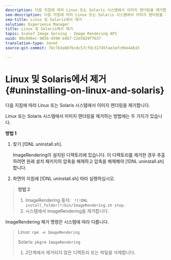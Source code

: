 ```yaml
---
description: 다음 지침에 따라 Linux 또는 Solaris 시스템에서 이미지 렌더링을 제거합니다.
seo-description: 다음 지침에 따라 Linux 또는 Solaris 시스템에서 이미지 렌더링을 제거합니다.
seo-title: Linux 및 Solaris에서 제거
solution: Experience Manager
title: Linux 및 Solaris에서 제거
topic: Scene7 Image Serving - Image Rendering API
uuid: 80c0d6ec-985b-4596-bd67-22e5029f7b37
translation-type: tm+mt
source-git-commit: 7bc7b3a86fbcdc57cfdc31745fae3afc06e44b15

---
```



# Linux 및 Solaris에서 제거{#uninstalling-on-linux-and-solaris}

다음 지침에 따라 Linux 또는 Solaris 시스템에서 이미지 렌더링을 제거합니다.

Linux 또는 Solaris 시스템에서 이미지 렌더링을 제거하는 방법에는 두 가지가 있습니다.

**방법 1**

1. 찾기 [!DNL uninstall.sh].

   ImageRendering이 설치된 디렉토리에 있습니다. 이 디렉토리를 제거한 경우 추출하려면 원래 설치 패키지의 압축을 해제하고 압축을 해제해야 [!DNL uninstall.sh]합니다.
1. 화면의 지침에 [!DNL uninstall.sh] 따라 실행하십시오.
>**방법 2**
>
>1. ImageRendering 중지: ` *[!DNL install_folder]*/bin/ImageRendering.sh stop.`
>1. 시스템에서 ImageRendering을 제거합니다.
>
>   
ImageRendering 제거 명령은 시스템에 따라 다릅니다.
>
>   Linux: `rpm -e ImageRendering`
>
>   Solaris: `pkgrm ImageRendering`
>
>1. 2단계에서 제거되지 않은 디렉토리 또는 파일을 삭제합니다.
>



